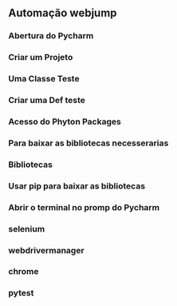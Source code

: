 ## Automação webjump

### Abertura do Pycharm
### Criar um Projeto 
### Uma Classe Teste
### Criar uma Def teste
### Acesso do Phyton Packages
### Para baixar as bibliotecas necesserarias

### Bibliotecas
### Usar pip para baixar as bibliotecas
### Abrir o terminal no promp do Pycharm

### selenium
### webdrivermanager
### chrome
### pytest
